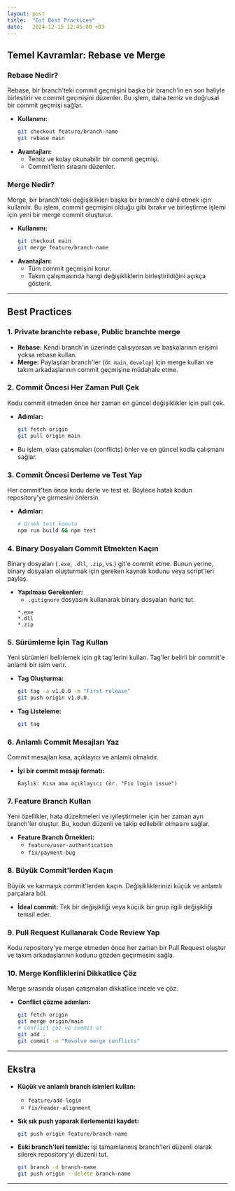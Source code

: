 ```yaml
---
layout: post
title:  "Git Best Practices"
date:   2024-12-15 12:45:00 +03
---
```


## Temel Kavramlar: Rebase ve Merge

### Rebase Nedir?
Rebase, bir branch'teki commit geçmişini başka bir branch'in en son haliyle birleştirir ve commit geçmişini düzenler. Bu işlem, daha temiz ve doğrusal bir commit geçmişi sağlar.

- **Kullanımı:**
  ```bash
  git checkout feature/branch-name
  git rebase main
  ```
- **Avantajları:**
  - Temiz ve kolay okunabilir bir commit geçmişi.
  - Commit'lerin sırasını düzenler.

### Merge Nedir?
Merge, bir branch'teki değişiklikleri başka bir branch'e dahil etmek için kullanılır. Bu işlem, commit geçmişini olduğu gibi bırakır ve birleştirme işlemi için yeni bir merge commit oluşturur.

- **Kullanımı:**
  ```bash
  git checkout main
  git merge feature/branch-name
  ```
- **Avantajları:**
  - Tüm commit geçmişini korur.
  - Takım çalışmasında hangi değişikliklerin birleştirildiğini açıkça gösterir.

---

## Best Practices

### 1. Private branchte rebase, Public branchte merge
- **Rebase:** Kendi branch'in üzerinde çalışıyorsan ve başkalarının erişimi yoksa rebase kullan.
- **Merge:** Paylaşılan branch'ler (ör. `main`, `develop`) için merge kullan ve takım arkadaşlarının commit geçmişine müdahale etme.

### 2. Commit Öncesi Her Zaman Pull Çek
Kodu commit etmeden önce her zaman en güncel değişiklikler için pull çek.

- **Adımlar:**
  ```bash
  git fetch origin
  git pull origin main
  ```
- Bu işlem, olası çatışmaları (conflicts) önler ve en güncel kodla çalışmanı sağlar.

### 3. Commit Öncesi Derleme ve Test Yap
Her commit'ten önce kodu derle ve test et. Böylece hatalı kodun repository'ye girmesini önlersin.

- **Adımlar:**
  ```bash
  # Örnek test komutu
  npm run build && npm test
  ```

### 4. Binary Dosyaları Commit Etmekten Kaçın
Binary dosyaları (`.exe`, `.dll`, `.zip`, vs.) git'e commit etme. Bunun yerine, binary dosyaları oluşturmak için gereken kaynak kodunu veya script'leri paylaş.

- **Yapılması Gerekenler:**
  - `.gitignore` dosyasını kullanarak binary dosyaları hariç tut.
  ```
  *.exe
  *.dll
  *.zip
  ```

### 5. Sürümleme İçin Tag Kullan
Yeni sürümleri belirlemek için git tag'lerini kullan. Tag'ler belirli bir commit'e anlamlı bir isim verir.

- **Tag Oluşturma:**
  ```bash
  git tag -a v1.0.0 -m "First release"
  git push origin v1.0.0
  ```

- **Tag Listeleme:**
  ```bash
  git tag
  ```

### 6. Anlamlı Commit Mesajları Yaz
Commit mesajları kısa, açıklayıcı ve anlamlı olmalıdır.

- **İyi bir commit mesajı formatı:**
  ```
  Başlık: Kısa ama açıklayıcı (ör. "Fix login issue")

  ```

### 7. Feature Branch Kullan
Yeni özellikler, hata düzeltmeleri ve iyileştirmeler için her zaman ayrı branch'ler oluştur. Bu, kodun düzenli ve takip edilebilir olmasını sağlar.

- **Feature Branch Örnekleri:**
  - `feature/user-authentication`
  - `fix/payment-bug`

### 8. Büyük Commit'lerden Kaçın
Büyük ve karmaşık commit'lerden kaçın. Değişikliklerinizi küçük ve anlamlı parçalara böl.

- **İdeal commit:** Tek bir değişikliği veya küçük bir grup ilgili değişikliği temsil eder.

### 9. Pull Request Kullanarak Code Review Yap
Kodu repository'ye merge etmeden önce her zaman bir Pull Request oluştur ve takım arkadaşlarının kodunu gözden geçirmesini sağla.

### 10. Merge Konfliklerini Dikkatlice Çöz
Merge sırasında oluşan çatışmaları dikkatlice incele ve çöz.

- **Conflict çözme adımları:**
  ```bash
  git fetch origin
  git merge origin/main
  # Conflict çöz ve commit et
  git add .
  git commit -m "Resolve merge conflicts"
  ```

---

## Ekstra

- **Küçük ve anlamlı branch isimleri kullan:**
  - `feature/add-login`
  - `fix/header-alignment`

- **Sık sık push yaparak ilerlemenizi kaydet:**
  ```bash
  git push origin feature/branch-name
  ```

- **Eski branch'leri temizle:** İşi tamamlanmış branch'leri düzenli olarak silerek repository'yi düzenli tut.
  ```bash
  git branch -d branch-name
  git push origin --delete branch-name
  ```

---
